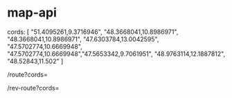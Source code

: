 # map-api
cords: [ "51.4095261,9.3716946", "48.3668041,10.8986971", "48.3668041,10.8986971", "47.6303784,13.0042595", "47.5702774,10.6669948", "47.5702774,10.6669948","47.5653342,9.7061951", "48.9763114,12.1887812", "48.52843,11.502" ]

/route?cords=

/rev-route?cords=
